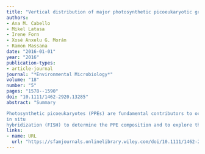 ```yaml
---
title: "Vertical distribution of major photosynthetic picoeukaryotic groups in stratified marine waters"
authors:
- Ana M. Cabello
- Mikel Latasa
- Irene Forn
- Xosé Anxelu G. Morán
- Ramon Massana
date: "2016-01-01"
year: "2016"
publication-types:
- article-journal
journal: "*Environmental Microbiology*"
volume: "18"
number: "5"
pages: "1578--1590"
doi: "10.1111/1462-2920.13285"
abstract: "Summary

Photosynthetic picoeukaryotes (PPEs) are fundamental contributors to oceanic primary production and form diverse communities dominated by prymnesiophytes, chlorophytes, pelagophytes and chrysophytes. Here, we studied the vertical distribution of these major groups in two offshore regions of the northern Iberian Peninsula during summer stratification. We performed a fine-scale vertical sampling (every ∼2 m) across the DCM and used fluorescence
in situ
hybridization (FISH) to determine the PPE composition and to explore the possible segregation of target groups in the light, nutrient and temperature gradients. Chlorophytes, pelagophytes and prymnesiophytes, in this order of abundance, accounted for the total PPEs recorded by flow cytometry in the Avilés canyon, and for more than half in the Galicia Bank, whereas chrysophytes were undetected. Among the three detected groups, often the prymnesiophytes were dominant in biomass. In general, all groups were present throughout the water column with abundance peaks around the DCM, but their distributions differed: pelagophytes were located deeper than the other two groups, chlorophytes presented two peaks and prymnesiophytes exhibited surface abundances comparable to those at the DCM. This study offers first indications that the vertical distribution of different PPE groups is heterogeneous within the DCM."
links:
- name: URL
  url: "https://sfamjournals.onlinelibrary.wiley.com/doi/10.1111/1462-2920.13285"
---
```

